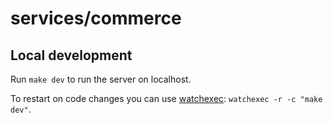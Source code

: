 # services/commerce

## Local development

Run `make dev` to run the server on localhost.

To restart on code changes you can use [watchexec](https://github.com/watchexec/watchexec): `watchexec -r -c "make dev"`.
